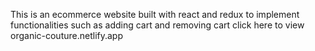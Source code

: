 This is an ecommerce website built with react and redux to implement functionalities such as adding cart and removing cart 
click here to view
organic-couture.netlify.app

